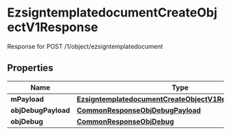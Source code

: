 

# EzsigntemplatedocumentCreateObjectV1Response

Response for POST /1/object/ezsigntemplatedocument

## Properties

| Name | Type | Description | Notes |
|------------ | ------------- | ------------- | -------------|
|**mPayload** | [**EzsigntemplatedocumentCreateObjectV1ResponseMPayload**](EzsigntemplatedocumentCreateObjectV1ResponseMPayload.md) |  |  |
|**objDebugPayload** | [**CommonResponseObjDebugPayload**](CommonResponseObjDebugPayload.md) |  |  [optional] |
|**objDebug** | [**CommonResponseObjDebug**](CommonResponseObjDebug.md) |  |  [optional] |



